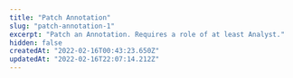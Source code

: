 ```yaml
---
title: "Patch Annotation"
slug: "patch-annotation-1"
excerpt: "Patch an Annotation. Requires a role of at least Analyst."
hidden: false
createdAt: "2022-02-16T00:43:23.650Z"
updatedAt: "2022-02-16T22:07:14.212Z"
---
```

